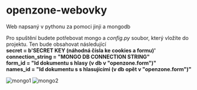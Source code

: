 # openzone-webovky
Web napsaný v pythonu za pomoci jinji a mongodb

Pro spuštění budete potřebovat mongo a *config.py* soubor, který vložíte do projektu. Ten bude obsahovat následující
\
**secret = b'SECRET KEY (náhodná čísla ke cookies a formu)'**\
**connection_string = "MONGO DB CONNECTION STRING"**\
**form_id = "Id dokumentu s hlasy (v db v "openzone.form")"**\
**names_id = "Id dokumentu s s hlasujícími (v db opět v "openzone.form")"**


![mongo1](https://media.discordapp.net/attachments/782281045236121610/922129471346184262/unknown.png "Pohled na db")
![mongo2](https://media.discordapp.net/attachments/782281045236121610/922129480850485338/unknown.png "Oba dokumenty v openzone.form")
